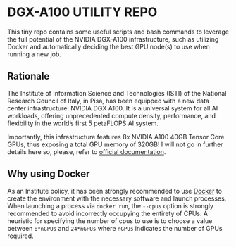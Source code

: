 # DGX-A100 UTILITY REPO
This tiny repo contains some useful scripts and bash commands to leverage the full potential of the NVIDIA DGX-A100 infrastructure, such as utilizing Docker and automatically deciding the best GPU node(s) to use when running a new job.

## Rationale
The Institute of Information Science and Technologies (ISTI) of the National Research Council of Italy, in Pisa, has been equipped with a new data center infrastructure: NVIDIA DGX A100. It is a universal system for all AI workloads, offering unprecedented compute density, performance, and flexibility in the world’s first 5 petaFLOPS AI system.

Importantly, this infrastructure features 8x NVIDIA A100 40GB Tensor Core GPUs, thus exposing a total GPU memory of 320GB! I will not go in further details here so, please, refer to [official documentation](https://resources.nvidia.com/en-us-dgx-systems/nvidia-dgx-a100-system-40gb-datasheet-web-us).

## Why using Docker

As an Institute policy, it has been strongly recommended to use [Docker](https://www.docker.com/) to create the environment with the necessary software and launch processes.
When launching a process via `docker run`, the `--cpus` option is strongly recommended to avoid incorrectly occupying the entirety of CPUs. A heuristic for specifying the number of cpus to use is to choose a value between `8*nGPUs` and `24*nGPUs` where `nGPUs` indicates the number of GPUs required.
